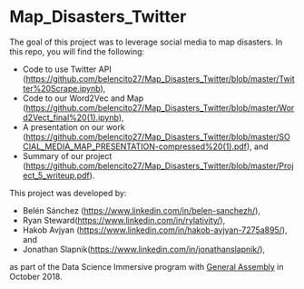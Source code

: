 # Map_Disasters_Twitter

The goal of this project was to leverage social media to map disasters. In this repo, you will find the following:
- Code to use Twitter API (https://github.com/belencito27/Map_Disasters_Twitter/blob/master/Twitter%20Scrape.ipynb),
- Code to our Word2Vec and Map (https://github.com/belencito27/Map_Disasters_Twitter/blob/master/Word2Vect_final%20(1).ipynb),
- A presentation on our work (https://github.com/belencito27/Map_Disasters_Twitter/blob/master/SOCIAL_MEDIA_MAP_PRESENTATION-compressed%20(1).pdf), and
- Summary of our project (https://github.com/belencito27/Map_Disasters_Twitter/blob/master/Project_5_writeup.pdf).

This project was developed by:
- Belén Sánchez (https://www.linkedin.com/in/belen-sanchezh/), 
- Ryan Steward(https://www.linkedin.com/in/rylativity/), 
- Hakob Avjyan (https://www.linkedin.com/in/hakob-avjyan-7275a895/), and
- Jonathan Slapnik(https://www.linkedin.com/in/jonathanslapnik/),

as part of the Data Science Immersive program with [General Assembly](https://generalassemb.ly) in October 2018.
